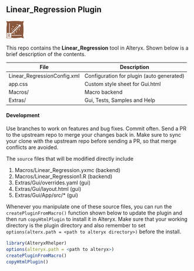## Linear_Regression Plugin

<img src="Linear_RegressionIcon.png" width=48 height=48></img> 

This repo contains the **Linear_Regression** tool in Alteryx. Shown below is a brief description of the contents. 

| File                            | Description                                  |
|---------------------------------|----------------------------------------------|
| Linear_RegressionConfig.xml      | Configuration for plugin (auto generated)    |  | Linear_RegressionGui.html        | Gui for plugin (auto generated)              |  | Linear_RegressionIcon.png        | Icon for plugin                              |  | app.min.js                      | Script to interactively manipulate Gui.html  |
| app.css                         | Custom style sheet for Gui.html              |
| Macros/                         | Macro backend                                |
| Extras/                         | Gui, Tests, Samples and Help                 |             

#### Development

Use branches to work on features and bug fixes. Commit often. Send a PR to the upstream repo to merge your changes back in. Make sure to sync your clone with the upstream repo before sending a PR, so that merge conflicts are avoided.

The `source` files that will be modified directly include

1. Macros/Linear_Regression.yxmc (backend)
2. Macros/Linear_Regression1.R   (backend)
3. Extras/Gui/overrides.yaml    (gui)
4. Extras/Gui/layout.html       (gui)
5. Extras/Gui/App/src/*         (gui)

Whenever you manipulate one of these source files, you can run the `createPluginFromMacro()` function shown below to update the plugin and then run `copyHtmlPlugin` to install it in Alteryx. Make sure that your working directory is the plugin directory and also remember to set `options(alterx.path = <path to alteryx directory>)`  before the install.

```r
library(AlteryxRhelper)
options(alteryx.path = <path to alteryx>)
createPluginFromMacro()
copyHtmlPlugin()
```